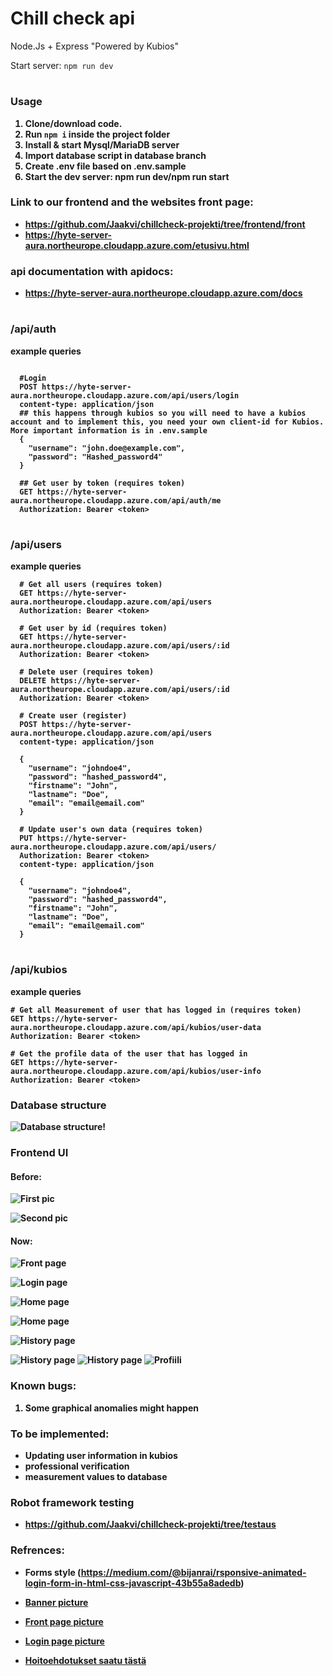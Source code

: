 # Chill check api
Node.Js + Express
"Powered by Kubios"

Start server: `npm run dev`
# <h3><b>Usage<b></h3>

1. Clone/download code.
2. Run ```npm i``` inside the project folder
3. Install & start Mysql/MariaDB server
4. Import database script in database branch
5. Create .env file based on .env.sample
6. Start the dev server: npm run dev/npm run start

<h3><b>Link to our frontend and the websites front page:<b></h3>

- https://github.com/Jaakvi/chillcheck-projekti/tree/frontend/front
- https://hyte-server-aura.northeurope.cloudapp.azure.com/etusivu.html

<h3><b>api documentation with apidocs:<b></h3>

- https://hyte-server-aura.northeurope.cloudapp.azure.com/docs

# <h3><b>/api/auth<b></h3>
example queries

```

  #Login
  POST https://hyte-server-aura.northeurope.cloudapp.azure.com/api/users/login
  content-type: application/json
  ## this happens through kubios so you will need to have a kubios account and to implement this, you need your own client-id for Kubios. More important information is in .env.sample
  {
    "username": "john.doe@example.com",
    "password": "Hashed_password4"
  }

  ## Get user by token (requires token)
  GET https://hyte-server-aura.northeurope.cloudapp.azure.com/api/auth/me
  Authorization: Bearer <token>

```
# <h3><b>/api/users<b></h3>

example queries

```
  # Get all users (requires token)
  GET https://hyte-server-aura.northeurope.cloudapp.azure.com/api/users
  Authorization: Bearer <token>

  # Get user by id (requires token)
  GET https://hyte-server-aura.northeurope.cloudapp.azure.com/api/users/:id
  Authorization: Bearer <token>

  # Delete user (requires token)
  DELETE https://hyte-server-aura.northeurope.cloudapp.azure.com/api/users/:id
  Authorization: Bearer <token>

  # Create user (register)
  POST https://hyte-server-aura.northeurope.cloudapp.azure.com/api/users
  content-type: application/json

  {
    "username": "johndoe4",
    "password": "hashed_password4",
    "firstname": "John",
    "lastname": "Doe",
    "email": "email@email.com"
  }

  # Update user's own data (requires token)
  PUT https://hyte-server-aura.northeurope.cloudapp.azure.com/api/users/
  Authorization: Bearer <token>
  content-type: application/json

  {
    "username": "johndoe4",
    "password": "hashed_password4",
    "firstname": "John",
    "lastname": "Doe",
    "email": "email@email.com"
  }

```


# <h3><b>/api/kubios<b></h3>

example queries
```
# Get all Measurement of user that has logged in (requires token)
GET https://hyte-server-aura.northeurope.cloudapp.azure.com/api/kubios/user-data
Authorization: Bearer <token>

# Get the profile data of the user that has logged in
GET https://hyte-server-aura.northeurope.cloudapp.azure.com/api/kubios/user-info
Authorization: Bearer <token>
```

<h3><b>Database structure<b></h3>

![Database structure](database.png)!

<h3><b>Frontend UI<b></h3>
<h4><b>Before:<b></h4>

![First pic](rautalanka1.jpg)

![Second pic](rautalanka2.jpg)


<h4><b>Now:<b></h4>

![Front page](etusivu.png)

![Login page](login.png)

![Home page](kotisivu.png)

![Home page](mittausohjeet.png)

![History page](stressi-index.png)

![History page](historia_stressi.png)
![History page](tulokset.png)
![Profiili](profiili.png)

<h3><b>Known bugs:<b></h3>


1. Some graphical anomalies might happen

<h3><b>To be implemented:<b></h3>

- Updating user information in kubios
- professional verification
- measurement values to database


<h3><b>Robot framework testing<b></h3>

- https://github.com/Jaakvi/chillcheck-projekti/tree/testaus

<h3><b>Refrences:<b></h3>

- Forms style (https://medium.com/@bijanrai/rsponsive-animated-login-form-in-html-css-javascript-43b55a8adedb)
- [Banner picture](https://www.google.com/search?q=meditation+in+sunset&sca_esv=87522dea2824ff52&rlz=1C1CHBD_fiFI1081FI1083&udm=2&biw=1280&bih=585&ei=zgg6ZoulPOuzwPAP6MuTkAw&ved=0ahUKEwiLxKHHsPuFAxXrGRAIHejlBMIQ4dUDCBA&uact=5&oq=meditation+in+sunset&gs_lp=Egxnd3Mtd2l6LXNlcnAiFG1lZGl0YXRpb24gaW4gc3Vuc2V0MgcQABiABBgTSLw-UABYqztwAngAkAEAmAE9oAHNB6oBAjIxuAEDyAEA-AEBmAIWoAKLCKgCAMICChAAGIAEGEMYigXCAgUQABiABMICBBAAGAPCAggQABiABBixA8ICCxAAGIAEGLEDGIMBwgIEEAAYHpgDAZIHAjIyoAe7VA&sclient=gws-wiz-serp#vhid=jS2Xq6I-vUEE-M&vssid=mosaic)
- [Front page picture](https://www.google.com/search?q=meditation+of+human&sca_esv=87522dea2824ff52&rlz=1C1CHBD_fiFI1081FI1083&udm=2&biw=1280&bih=585&ei=Hwo6ZuuMD9POwPAPufWx-Aw&ved=0ahUKEwirmM3nsfuFAxVTJxAIHbl6DM8Q4dUDCBA&uact=5&oq=meditation+of+human&gs_lp=Egxnd3Mtd2l6LXNlcnAiE21lZGl0YXRpb24gb2YgaHVtYW5I3SJQgQZYvCBwAXgAkAEAmAE4oAG6A6oBATm4AQPIAQD4AQGYAgagApQCwgIKEAAYgAQYQxiKBcICBRAAGIAEwgIEEAAYHsICBxAAGIAEGBPCAgYQABgIGB6YAwCIBgGSBwE2oAfPGA&sclient=gws-wiz-serp#vhid=R3mFPnZpd5zCsM&vssid=mosaic)

- [Login page picture](https://www.google.com/search?q=stress+free&sca_esv=4d50ecf86976fd48&rlz=1C1CHBD_fiFI1081FI1083&udm=2&biw=1263&bih=673&ei=vlM6ZrHGDee7wPAP4JOmkAY&ved=0ahUKEwixncWC-PuFAxXnHRAIHeCJCWIQ4dUDCBA&uact=5&oq=stress+free&gs_lp=Egxnd3Mtd2l6LXNlcnAiC3N0cmVzcyBmcmVlMgUQABiABDIEEAAYHjIEEAAYHjIEEAAYHjIEEAAYHjIEEAAYHjIEEAAYHjIEEAAYHjIEEAAYHjIEEAAYHkj5F1AAWNwWcAF4AJABAJgBTaABiAWqAQIxMbgBA8gBAPgBAZgCC6ACyQWoAgDCAgoQABiABBhDGIoFwgIIEAAYgAQYsQPCAg4QABiABBixAxiDARiKBcICCxAAGIAEGLEDGIMBwgIEEAAYA5gDApIHAjExoAfeNA&sclient=gws-wiz-serp#vhid=z1I4EiH9HdnKZM&vssid=mosaic)

- [Hoitoehdotukset saatu tästä](https://yle.fi/aihe/artikkeli/2013/09/13/20-tapaa-helpottaa-akillista-stressia)













